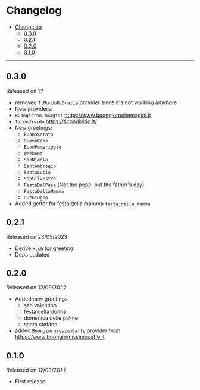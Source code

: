 # Changelog

- [Changelog](#changelog)
  - [0.3.0](#030)
  - [0.2.1](#021)
  - [0.2.0](#020)
  - [0.1.0](#010)

---

## 0.3.0

Released on ??

- removed `IlMondoDiGrazia` provider since it's not working anymore
- New providers:
- `BuongiornoImmagini` <https://www.buongiornoimmagini.it>
- `Ticondivido` <https://ticondivido.it/>
- New greetings:
  - `BuonaSerata`
  - `BuonaCena`
  - `BuonPomeriggio`
  - `Weekend`
  - `SanNicola`
  - `SantAmbrogio`
  - `SantaLucia`
  - `SanSilvestro`
  - `FestaDelPapa` (Not the pope, but the father's day)
  - `FestaDellaMamma`
  - `DueGiugno`
- Added getter for festa della mamma `festa_della_mamma`

## 0.2.1

Released on 23/05/2023

- Derive `Hash` for greeting.
- Deps updated

## 0.2.0

Released on 12/09/2022

- Added new greetings
  - san valentino
  - festa della donna
  - domenica delle palme
  - santo stefano
- added `BuongiornissimoCaffe` provider from <https://www.buongiornissimocaffe.it>

## 0.1.0

Released on 12/09/2022

- First release
